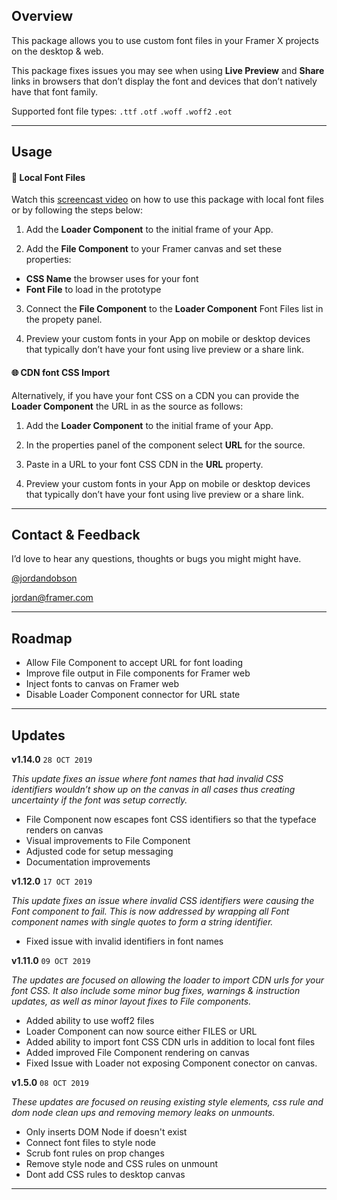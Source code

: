 ## Overview

This package allows you to use custom font files in your Framer X projects on the desktop & web.

This package fixes issues you may see when using **Live Preview** and **Share** links in browsers that don’t display the font and devices that don’t natively have that font family.

Supported font file types: `.ttf` `.otf` `.woff` `.woff2` `.eot` 

------

## Usage

#### 💾 Local Font Files

Watch this [screencast video](http://jrdn.io/a3cf6b) on how to use this package with local font files or by following the steps below: 

1. Add the **Loader Component** to the initial frame of your App.

2. Add the **File Component** to your Framer canvas and set these properties:
  * **CSS Name** the browser uses for your font
  * **Font File** to load in the prototype

3. Connect the **File Component** to the **Loader Component** Font Files list in the propety panel.

4. Preview your custom fonts in your App on mobile or desktop devices that typically don’t have your font using live preview or a share link.


#### 🌐 CDN font CSS Import

Alternatively, if you have your font CSS on a CDN you can provide the **Loader Component** the URL in as the source as follows:

1. Add the **Loader Component** to the initial frame of your App.

2. In the properties panel of the component select **URL** for the source.

3. Paste in a URL to your font CSS CDN in the **URL** property.

4. Preview your custom fonts in your App on mobile or desktop devices that typically don’t have your font using live preview or a share link.

------

## Contact & Feedback

I’d love to hear any questions, thoughts or bugs you might might have. 

[@jordandobson](http://twiter.com/jordandobson)

jordan@framer.com

------

## Roadmap

* Allow File Component to accept URL for font loading
* Improve file output in File components for Framer web
* Inject fonts to canvas on Framer web
* Disable Loader Component connector for URL state

------

## Updates

**v1.14.0**  ```28 OCT 2019```

*This update fixes an issue where font names that had invalid CSS identifiers wouldn’t show up on the canvas in all cases thus creating uncertainty if the font was setup correctly.*

* File Component now escapes font CSS identifiers so that the typeface renders on canvas
* Visual improvements to File Component
* Adjusted code for setup messaging
* Documentation improvements

**v1.12.0**  ```17 OCT 2019```

*This update fixes an issue where invalid CSS identifiers were causing the Font component to fail. This is now addressed by wrapping all Font component names with single quotes to form a string identifier.*

* Fixed issue with invalid identifiers in font names

**v1.11.0**  ```09 OCT 2019```

*The updates are focused on allowing the loader to import CDN urls for your font CSS. It also include some minor bug fixes, warnings & instruction updates, as well as minor layout fixes to File components.*

* Added ability to use woff2 files
* Loader Component can now source either FILES or URL
* Added ability to import font CSS CDN urls in addition to local font files
* Added improved File Component rendering on canvas
* Fixed Issue with Loader not exposing Component conector on canvas.


**v1.5.0**  ```08 OCT 2019```

*These updates are focused on reusing existing style elements, css rule and dom node clean ups and removing memory leaks on unmounts.*

* Only inserts DOM Node if doesn't exist
* Connect font files to style node
* Scrub font rules on prop changes
* Remove style node and CSS rules on unmount
* Dont add CSS rules to desktop canvas

-------
